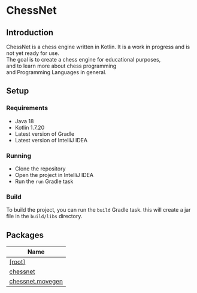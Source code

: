 # ChessNet

## Introduction

ChessNet is a chess engine written in Kotlin.
It is a work in progress and is not yet ready for use.\
The goal is to create a chess engine for educational purposes,\
and to learn more about chess programming\
and Programming Languages in general.

## Setup

### Requirements
- Java 18
- Kotlin 1.7.20
- Latest version of Gradle
- Latest version of IntelliJ IDEA

### Running
- Clone the repository
- Open the project in IntelliJ IDEA
- Run the `run` Gradle task

### Build
To build the project, you can run the `build` Gradle task. this will create a jar file in the `build/libs` directory.



## Packages

| Name |
|---|
| [[root]](-chess-net/[root]/index.md) |
| [chessnet](-chess-net/chessnet/index.md) |
| [chessnet.movegen](-chess-net/chessnet.movegen/index.md) |

